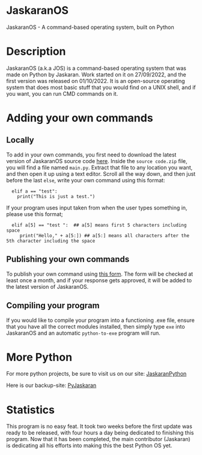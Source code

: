 # JaskaranOS
JaskaranOS - A command-based operating system, built on Python

# Description
JaskaranOS (a.k.a JOS) is a command-based operating system that was made on Python by Jaskaran. Work started on it on 27/09/2022, and the first version was released on 01/10/2022. It is an open-source operating system that does most basic stuff that you would find on a UNIX shell, and if you want, you can run CMD commands on it.

# Adding your own commands
## Locally
To add in your own commands, you first need to download the latest version of JaskaranOS source code [here](https://github.com/TheAnister/JaskaranOS/releases/). Inside the `source code.zip` file, you will find a file named `main.py`. Extract that file to any location you want, and then open it up using a text editor. Scroll all the way down, and then just before the last ```else```, write your own command using this format:
```
  elif a == "test":
    print("This is just a test.")
```
If your program uses input taken from when the user types something in, please use this format;
```
  elif a[5] == "test ":  ## a[5] means first 5 characters including space
     print("Hello," + a[5:]) ## a[5:] means all characters after the 5th character including the space
```     

## Publishing your own commands
To publish your own command using [this form](https://forms.gle/E51v22UuDgpYzEkU9). The form will be checked at least once a month, and if your response gets approved, it will be added to the latest version of JaskaranOS.

## Compiling your program
If you would like to compile your program into a functioning .exe file, ensure that you have all the correct modules installed, then simply type `exe` into JaskaranOS and an automatic `python-to-exe` program will run.

# More Python
For more python projects, be sure to visit us on our site: [JaskaranPython](https://jaskaranpython.glitch.me)

Here is our backup-site: [PyJaskaran](https://TheAnister.github.io)

# Statistics
This program is no easy feat. It took two weeks before the first update was ready to be released, with four hours a day being dedicated to finishing this program. Now that it has been completed, the main contributor (Jaskaran) is dedicating all his efforts into making this the best Python OS yet.
